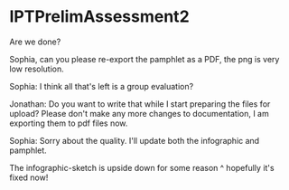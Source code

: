 # IPTPrelimAssessment2
Are we done?

Sophia, can you please re-export the pamphlet as a PDF, the png is very low resolution.

Sophia: I think all that's left is a group evaluation?

Jonathan: Do you want to write that while I start preparing the files for upload? Please don't make any more changes to documentation, I am exporting them to pdf files now.

Sophia: Sorry about the quality. I'll update both the infographic and pamphlet. 

The infographic-sketch is upside down for some reason 
^ hopefully it's fixed now!
